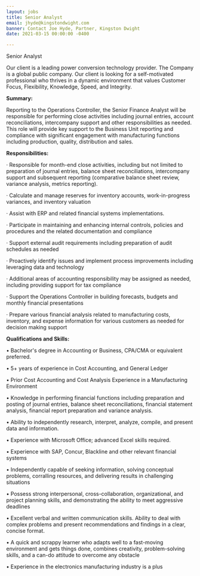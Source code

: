 ```yaml
---
layout: jobs
title: Senior Analyst
email: jhyde@kingstondwight.com
banner: Contact Joe Hyde, Partner, Kingston Dwight
date: 2021-03-15 00:00:00 -0400

---
```

Senior Analyst

Our client is a leading power conversion technology provider. The Company is a global public company. Our client is looking for a self-motivated professional who thrives in a dynamic environment that values Customer Focus, Flexibility, Knowledge, Speed, and Integrity.

**Summary:**

Reporting to the Operations Controller, the Senior Finance Analyst will be responsible for performing close activities including journal entries, account reconciliations, intercompany support and other responsibilities as needed. This role will provide key support to the Business Unit reporting and compliance with significant engagement with manufacturing functions including production, quality, distribution and sales.

**Responsibilities:**

· Responsible for month-end close activities, including but not limited to preparation of journal entries, balance sheet reconciliations, intercompany support and subsequent reporting (comparative balance sheet review, variance analysis, metrics reporting).

· Calculate and manage reserves for inventory accounts, work-in-progress variances, and inventory valuation

· Assist with ERP and related financial systems implementations.

· Participate in maintaining and enhancing internal controls, policies and procedures and the related documentation and compliance

· Support external audit requirements including preparation of audit schedules as needed

· Proactively identify issues and implement process improvements including leveraging data and technology

· Additional areas of accounting responsibility may be assigned as needed, including providing support for tax compliance

· Support the Operations Controller in building forecasts, budgets and monthly financial presentations

· Prepare various financial analysis related to manufacturing costs, inventory, and expense information for various customers as needed for decision making support

**Qualifications and Skills:**

• Bachelor's degree in Accounting or Business, CPA/CMA or equivalent preferred.

• 5+ years of experience in Cost Accounting, and General Ledger

• Prior Cost Accounting and Cost Analysis Experience in a Manufacturing Environment

• Knowledge in performing financial functions including preparation and posting of journal entries, balance sheet reconciliations, financial statement analysis, financial report preparation and variance analysis.

• Ability to independently research, interpret, analyze, compile, and present data and information.

• Experience with Microsoft Office; advanced Excel skills required.

• Experience with SAP, Concur, Blackline and other relevant financial systems

• Independently capable of seeking information, solving conceptual problems, corralling resources, and delivering results in challenging situations

• Possess strong interpersonal, cross-collaboration, organizational, and project planning skills, and demonstrating the ability to meet aggressive deadlines

• Excellent verbal and written communication skills. Ability to deal with complex problems and present recommendations and findings in a clear, concise format.

• A quick and scrappy learner who adapts well to a fast-moving environment and gets things done, combines creativity, problem-solving skills, and a can-do attitude to overcome any obstacle

• Experience in the electronics manufacturing industry is a plus